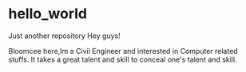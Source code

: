 # hello_world
Just another repository
Hey guys!

Bloomcee here,Im a Civil Engineer and interested in Computer related stuffs.
It takes a great talent and skill to conceal one's talent and skill.
